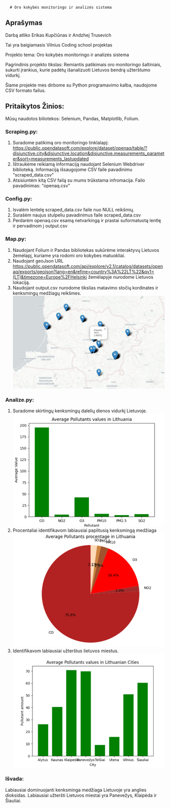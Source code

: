


      # Oro kokybės monitoringo ir analizės sistema  

## Aprašymas

Darbą atliko Erikas Kupčiūnas ir Andzhej Trusevich

Tai yra baigiamasis Vilnius Coding school projektas

Projekto tema: Oro kokybės monitoringo ir analizės sistema

Pagrindinis projekto tikslas: Remiantis patikimais oro monitoringo šaltiniais, sukurti įrankius, kurie padėtų išanalizuoti Lietuvos bendrą užterštumo vidurkį.

Šiame projekte mes dirbome su Python programavimo kalba, naudojome CSV formato failus.

## Pritaikytos Žinios:

Mūsų naudotos biliotekos: Selenium, Pandas, Matplotlib, Folium.

### Scraping.py:

1. Suradome patikimą oro monitoringo tinklalapį: https://public.opendatasoft.com/explore/dataset/openaq/table/?disjunctive.city&disjunctive.location&disjunctive.measurements_parameter&sort=measurements_lastupdated
2. Ištraukėme reikiamą informaciją naudojant Selenium Webdriver biblioteką. Informaciją išsaugojome CSV faile pavadinimu "scraped_data.csv"
3. Atsisiuntėm kitą CSV failą su mums trūkstama infromacija. Failo pavadinimas: "openaq.csv"

### Config.py:

1. Isvalėm lentelę scraped_data.csv faile nuo NULL reikšmių.
2. Surašėm naujus stulpeliu pavadinimus faile scraped_data.csv
3. Perdarėm openaq.csv esamą netvarkingą ir prastai suformatuotą lentlę ir pervadinom į output.csv


### Map.py:

1. Naudojant Folium ir Pandas bibliotekas sukūrėme interaktyvų Lietuvos žemėlapį, kuriame yra rodomi oro kokybes matuokliai.
2. Naudojant geoJson URL https://public.opendatasoft.com/api/explore/v2.1/catalog/datasets/openaq/exports/geojson?lang=en&refine=country%3A%22LT%22&qv1=(LT)&timezone=Europe%2FHelsinki žemėlapyje nurodome Lietuvos lokaciją.
3. Naudojant output.csv nurodome tikslias matavimo stočių kordinates ir kenksmingų medžiagų reikšmes.
![](Screenshots/Žemėlapis.JPG)
### Analize.py:

1. Suradome skirtingų kenksmingų dalelių dienos vidurkį Lietuvoje.
![](Screenshots/Dienos_vidurkis.png)
2. Procentaliai identifikavom labiausiai paplitusią kenksmingą medžiaga
![](Screenshots/Procentoalus_vidurkis.png)
3. Identifikavom labiausiai užterštus lietuvos miestus.
![](Screenshots/Uztersti_miestai.png)


### Išvada:

Labiausiai dominuojanti kenksminga medžiaga Lietuvoje yra anglies dioksidas.
Labiausiai užteršti Lietuvos miestai yra Panevežys, Klaipėda ir Šiauliai.


